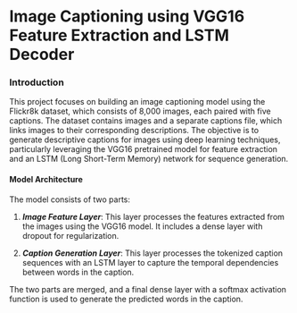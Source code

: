 # Image Captioning using VGG16 Feature Extraction and LSTM Decoder

### **Introduction**

This project focuses on building an image captioning model using the Flickr8k dataset, which consists of 8,000 images, each paired with five captions. The dataset contains images and a separate captions file, which links images to their corresponding descriptions. The objective is to generate descriptive captions for images using deep learning techniques, particularly leveraging the VGG16 pretrained model for feature extraction and an LSTM (Long Short-Term Memory) network for sequence generation.

#### **Model Architecture**

The model consists of two parts:

1. ***Image Feature Layer***: This layer processes the features extracted from the images using the VGG16 model. It includes a dense layer with dropout for regularization.

2. ***Caption Generation Layer***: This layer processes the tokenized caption sequences with an LSTM layer to capture the temporal dependencies between words in the caption.

The two parts are merged, and a final dense layer with a softmax activation function is used to generate the predicted words in the caption.
